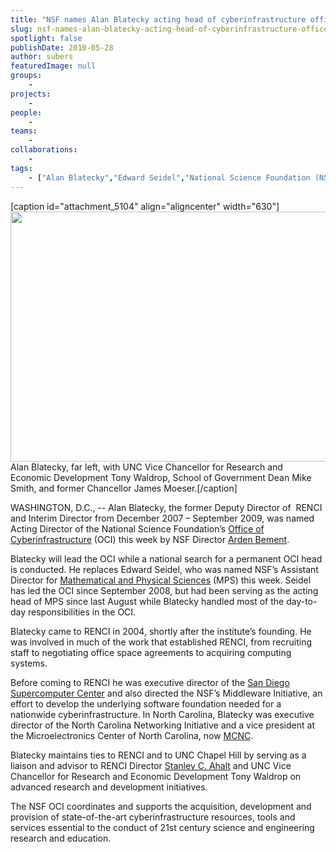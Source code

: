 ```yaml
---
title: "NSF names Alan Blatecky acting head of cyberinfrastructure office"
slug: nsf-names-alan-blatecky-acting-head-of-cyberinfrastructure-office
spotlight: false
publishDate: 2010-05-28
author: subers
featuredImage: null
groups:
    - 
projects:
    - 
people:
    - 
teams: 
    - 
collaborations:
    - 
tags:
    - ["Alan Blatecky","Edward Seidel","National Science Foundation (NSF)","Office of Cyberinfrastrcuture (OSI)"]
---
```

[caption id="attachment_5104" align="aligncenter" width="630"]<a href="http://www.renci.org/wp-content/uploads/2010/05/alan-OCI.jpg"><img class="wp-image-5104 size-full" src="http://www.renci.org/wp-content/uploads/2010/05/alan-OCI.jpg" alt="" width="630" height="400" /></a> Alan Blatecky, far left, with UNC Vice Chancellor for Research and Economic Development Tony Waldrop, School of Government Dean Mike Smith, and former Chancellor James Moeser.[/caption]

WASHINGTON, D.C., -- Alan Blatecky, the former Deputy Director of  RENCI and Interim Director from December 2007 – September 2009, was named Acting Director of the National Science Foundation’s <a href="http://www.nsf.gov/dir/index.jsp?org=OCI" target="_blank">Office of Cyberinfrastructure</a> (OCI) this week by NSF Director <a href="http://www.nsf.gov/news/speeches/bement/bement_bio.jsp" target="_blank">Arden Bement</a>.  <!--more-->

Blatecky will lead the OCI while a national search for a permanent OCI head is conducted. He replaces Edward Seidel, who was named NSF’s Assistant Director for <a href="http://www.nsf.gov/dir/index.jsp?org=MPS" target="_blank">Mathematical and Physical Sciences</a> (MPS) this week. Seidel has led the OCI since September 2008, but had been serving as the acting head of MPS since last August while Blatecky handled most of the day-to-day responsibilities in the OCI.

Blatecky came to RENCI in 2004, shortly after the institute’s founding. He was involved in much of the work that established RENCI, from recruiting staff to negotiating office space agreements to acquiring computing systems.

Before coming to RENCI he was executive director of the <a href="http://www.sdsc.edu/">San Diego Supercomputer Center</a> and also directed the NSF’s Middleware Initiative, an effort to develop the underlying software foundation needed for a nationwide cyberinfrastructure. In North Carolina, Blatecky was executive director of the North Carolina Networking Initiative and a vice president at the Microelectronics Center of North Carolina, now <a href="https://www.mcnc.org/">MCNC</a>.

Blatecky maintains ties to RENCI and to UNC Chapel Hill by serving as a liaison and advisor to RENCI Director <a href="../about/leadership">Stanley C. Ahalt</a> and UNC Vice Chancellor for Research and Economic Development Tony Waldrop on advanced research and development initiatives.

The NSF OCI coordinates and supports the acquisition, development and provision of state-of-the-art cyberinfrastructure resources, tools and services essential to the conduct of 21st century science and engineering research and education.
